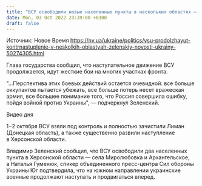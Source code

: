 ```yaml
---
title: "ВСУ освободили новые населенные пункты в нескольких областях — Зеленский"
date: Mon, 03 Oct 2022 23:39:00 +0300
draft: false
---
```

Источник: Новое Время https://nv.ua/ukraine/politics/vsu-prodolzhayut-kontrnastuplenie-v-neskolkih-oblastyah-zelenskiy-novosti-ukrainy-50274305.html


Глава государства сообщил, что наступательное движение ВСУ продолжается, идут жесткие бои на многих участках фронта.

"…Перспектива этих боевых действий остается очевидной: все больше оккупантов пытается убежать, все больше потерь несет вражеская армия, все большее понимание того, что Россия совершила ошибку, пойдя войной против Украины", — подчеркнул Зеленский.

 Видео дня   

1−2 октября ВСУ взяли под контроль и полностью зачистили Лиман (Донецкая область), а также существенно развили наступление в Херсонской области.

Владимир Зеленский сообщил, что ВСУ освободили два населенных пункта в Херсонской области — села Миролюбовка и Архангельское, а Наталья Гуменюк, спикер объединенного пресс-центра Сил обороны Украины Юг подтвердила, что на южном направлении украинские военные продолжают наступать и продвигаться вперед. 
